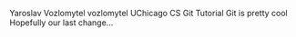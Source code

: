 Yaroslav Vozlomytel
vozlomytel
UChicago CS Git Tutorial
Git is pretty cool
Hopefully our last change...
